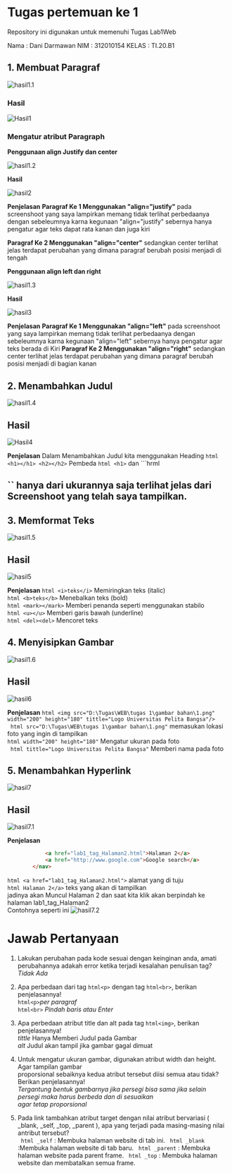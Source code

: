 # Tugas pertemuan ke 1
Repository ini digunakan untuk memenuhi Tugas Lab1Web

Nama    : Dani Darmawan
NIM     : 312010154
KELAS   : TI.20.B1 
## 1. Membuat Paragraf
![hasil1.1](gambar_latihan/1.1.jpg)
### Hasil
![Hasil1](gambar_latihan/1.jpg)

### Mengatur atribut Paragraph
**Penggunaan align Justify dan center**

![hasil1.2](gambar_latihan/1.1.2.jpg)

**Hasil**

![hasil2](gambar_latihan/1.1.1.jpg)

**Penjelasan**
**Paragraf Ke 1 Menggunakan "align="justify"**
pada screenshoot yang saya lampirkan memang tidak terlihat perbedaanya dengan
sebeleumnya karna kegunaan "align="justify" sebernya hanya pengatur agar teks dapat rata kanan dan juga kiri
 
 **Paragraf Ke 2 Menggunakan "align="center"**
 sedangkan center terlihat jelas terdapat perubahan yang dimana paragraf berubah posisi  menjadi di tengah

**Penggunaan align left dan right**

![hasil1.3](gambar_latihan/1.2.2.jpg)

**Hasil**

![hasil3](gambar_latihan/1.2.1.jpg)

**Penjelasan**
**Paragraf Ke 1 Menggunakan "align="left"**
pada screenshoot yang saya lampirkan memang tidak terlihat perbedaanya dengan
sebeleumnya karna kegunaan "align="left" sebernya hanya pengatur agar teks berada di Kiri
 **Paragraf Ke 2 Menggunakan "align="right"**
 sedangkan center terlihat jelas terdapat perubahan yang dimana paragraf berubah posisi menjadi di bagian kanan

 ## 2. Menambahkan Judul
![hasil1.4](gambar_latihan/2.1.jpg)

## Hasil
![Hasil4](gambar_latihan/2.jpg)

**Penjelasan**
Dalam Menambahkan Judul kita menggunakan Heading ``` html <h1></h1> <h2></h2> ```
Pembeda ```html <h1>``` dan ```hrml<h2>`` hanya dari ukurannya saja terlihat jelas dari Screenshoot yang telah saya tampilkan.

## 3. Memformat Teks
![hasil1.5](gambar_latihan/3.1.jpg)

## Hasil
![hasil5](gambar_latihan/3.jpg)

**Penjelasan**
``` html <i>teks</i> ``` Memiringkan teks (italic) <br>
``` html <b>teks</b> ``` Menebalkan teks (bold)<br>
``` html <mark></mark> ``` Memberi penanda seperti menggunakan stabilo<br>
``` html <u></u> ``` Memberi garis bawah (underline)<br>
``` html <del><del> ``` Mencoret teks<br>

## 4. Menyisipkan Gambar
![hasil1.6](gambar_latihan/4.jpg)

## Hasil
![hasil6](gambar_latihan/4.1.jpg)

**Penjelasan**
``` html <img src="D:\Tugas\WEB\tugas 1\gambar bahan\1.png" width="200" height="180" tittle="Logo Universitas Pelita Bangsa"/> ``` <br>
``` html src="D:\Tugas\WEB\tugas 1\gambar bahan\1.png"``` memasukan lokasi foto yang  ingin di tampilkan<br>
``` html width="200" height="180" ``` Mengatur ukuran pada foto<br>
``` html tittle="Logo Universitas Pelita Bangsa"``` Memberi nama pada foto <br>


## 5. Menambahkan Hyperlink
![hasil7](gambar_latihan/5.jpg)

## Hasil
![hasil7.1](gambar_latihan/5.1.jpg)

**Penjelasan**
``` html  <nav>
            <a href="lab1_tag_Halaman2.html">Halaman 2</a>
            <a href="http://www.google.com">Google search</a>
        </nav> 
``` 
``` html <a href="lab1_tag_Halaman2.html"> ``` alamat yang di tuju <br>
    ``` html Halaman 2</a> ``` teks yang akan di tampilkan <br>
    jadinya akan Muncul Halaman 2 dan saat kita klik akan berpindah ke halaman lab1_tag_Halaman2<br>
    Contohnya seperti ini
    ![hasil7.2](gambar_latihan/5.jpg)

# Jawab Pertanyaan
1. Lakukan perubahan pada kode sesuai dengan keinginan anda, amati perubahannya adakah 
error ketika terjadi kesalahan penulisan tag? *Tidak Ada*
2. Apa perbedaan dari tag ```html<p>``` dengan tag ```html<br>```, berikan penjelasannya!<br>
 ```html<p>```*per paragraf* <br>
 ```html<br>``` *Pindah baris atau Enter*<br>
3. Apa perbedaan atribut title dan alt pada tag ```html<img>```, berikan penjelasannya!<br>
*tittle* Hanya Memberi Judul pada Gambar<br>
*alt* Judul akan tampil jika gambar gagal dimuat<br>

4. Untuk mengatur ukuran gambar, digunakan atribut width dan height. Agar tampilan gambar<br> 
proporsional sebaiknya kedua atribut tersebut diisi semua atau tidak? Berikan penjelasannya!<br>
*Tergantung bentuk gambarnya jika persegi bisa sama jika selain persegi maka harus berbeda dan di sesuaikan* <br>
*agar tetap proporsional* 
5. Pada link tambahkan atribut target dengan nilai atribut bervariasi ( _blank, _self, _top, _parent ), apa yang terjadi pada masing-masing nilai antribut tersebut?<br>
``` html _self``` : Membuka halaman website di tab ini.
``` html _blank``` :Membuka halaman website di tab baru.
``` html _parent``` : Membuka halaman website pada parent frame.
``` html _top``` : Membuka halaman website dan membatalkan semua frame.